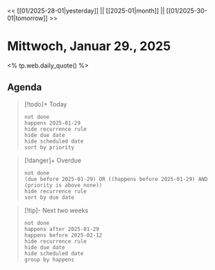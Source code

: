 << [[01/2025-28-01|yesterday]] || [[2025-01|month]] || [[01/2025-30-01|tomorrow]] >>

# Mittwoch, Januar 29., 2025

<% tp.web.daily_quote() %>

## Agenda

> [!todo]+ Today
> ```tasks
> not done
> happens 2025-01-29
> hide recurrence rule
> hide due date
> hide scheduled date
> sort by priority
> ```

> [!danger]+ Overdue 
> ```tasks
> not done
> (due before 2025-01-29) OR ((happens before 2025-01-29) AND (priority is above none))
> hide recurrence rule
> sort by due date
> ```

> [!tip]- Next two weeks
> ```tasks
> not done
> happens after 2025-01-29
> happens before 2025-02-12
> hide recurrence rule
> hide due date
> hide scheduled date
> group by happens
> ```
